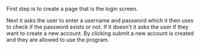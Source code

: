 First step is to create a page that is the login screen.

Next it asks the user to enter a username and password which it then uses to check if the password exists or not. If it doesn't it asks the user if they want to create a new account.
By clicking submit a new account is created and they are allowed to use the program. 
